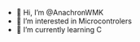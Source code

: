 - 👋 Hi, I’m @AnachronWMK
- 👀 I’m interested in Microcontrolers
- 🌱 I’m currently learning C

<!---
AnachronWMK/AnachronWMK is a ✨ special ✨ repository because its `README.md` (this file) appears on your GitHub profile.
You can click the Preview link to take a look at your changes.
--->
